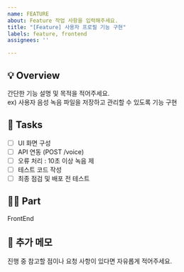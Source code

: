 ```yaml
---
name: FEATURE
about: Feature 작업 사항을 입력해주세요.
title: "[Feature] 사용자 프로필 기능 구현"
labels: feature, frontend
assignees: ''

---
```


##  💡  Overview
간단한 기능 설명 및 목적을 적어주세요.  
ex) 사용자 음성 녹음 파일을 저장하고 관리할 수 있도록 기능 구현

##  🔨 Tasks
- [ ] UI 화면 구성
- [ ] API 연동 (POST /voice)
- [ ] 오류 처리 : 10초 이상 녹음 제
- [ ] 테스트 코드 작성
- [ ] 최종 점검 및 배포 전 테스트

##  🧑‍💻 Part
FrontEnd

##  💬 추가 메모
진행 중 참고할 점이나 요청 사항이 있다면 자유롭게 적어주세요.
